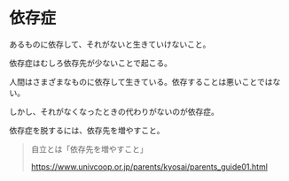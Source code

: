 # 依存症

あるものに依存して、それがないと生きていけないこと。

依存症はむしろ依存先が少ないことで起こる。

人間はさまざまなものに依存して生きている。依存することは悪いことではない。

しかし、それがなくなったときの代わりがないのが依存症。

依存症を脱するには、依存先を増やすこと。

> 自立とは「依存先を増やすこと」
>
> https://www.univcoop.or.jp/parents/kyosai/parents_guide01.html
